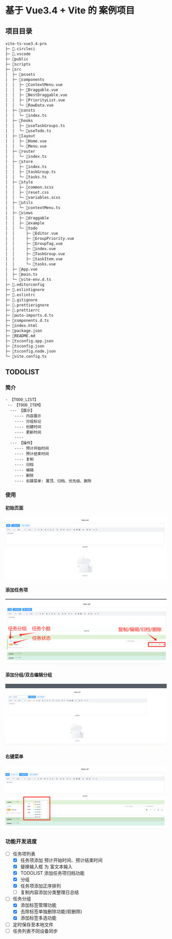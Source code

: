 # 基于 Vue3.4 + Vite 的 案例项目

## 项目目录

```
vite-ts-vue3.4-pro
├─ 📁.circleci
├─ 📁.vscode
├─ 📁public
├─ 📁scripts
├─ 📁src
│  ├─ 📁assets
│  ├─ 📁components
│  │  ├─ 📄ContextMenu.vue
│  │  ├─ 📄Draggable.vue
│  │  ├─ 📄NestDraggable.vue
│  │  ├─ 📄PriorityList.vue
│  │  └─ 📄RawData.vue
│  ├─ 📁consts
│  │  └─ 📄index.ts
│  ├─ 📁hooks
│  │  ├─ 📄useTaskGroups.ts
│  │  └─ 📄useTodo.ts
│  ├─ 📁layout
│  │  ├─ 📄Home.vue
│  │  └─ 📄Menu.vue
│  ├─ 📁router
│  │  └─ 📄index.ts
│  ├─ 📁store
│  │  ├─ 📄index.ts
│  │  ├─ 📄taskGroup.ts
│  │  └─ 📄tasks.ts
│  ├─ 📁style
│  │  ├─ 📄common.scss
│  │  ├─ 📄reset.css
│  │  └─ 📄variables.scss
│  ├─ 📁utils
│  │  └─ 📄contextMenu.ts
│  ├─ 📁views
│  │  ├─ 📁draggable
│  │  ├─ 📁example
│  │  └─ 📁todo
│  │     ├─ 📄Editor.vue
│  │     ├─ 📄GroupPriority.vue
│  │     ├─ 📄GroupTag.vue
│  │     ├─ 📄index.vue
│  │     ├─ 📄TaskGroup.vue
│  │     ├─ 📄taskItem.vue
│  │     └─ 📄tasks.vue
│  ├─ 📄App.vue
│  ├─ 📄main.ts
│  └─ 📄vite-env.d.ts
├─ 📄.editorconfig
├─ 📄.eslintignore
├─ 📄.eslintrc
├─ 📄.gitignore
├─ 📄.prettierignore
├─ 📄.prettierrc
├─ 📄auto-imports.d.ts
├─ 📄components.d.ts
├─ 📄index.html
├─ 📄package.json
├─ 📄README.md
├─ 📄tsconfig.app.json
├─ 📄tsconfig.json
├─ 📄tsconfig.node.json
└─ 📄vite.config.ts
```

## TODOLIST

### 简介

```
- 【TODO_LIST】
 -- 【TOOD_ITEM】
  --- 【展示】
    ---- 内容展示
    ---- 分组标记
    ---- 创建时间
    ---- 更新时间
    ----
  --- 【操作】
    ---- 预计开始时间
    ---- 预计结束时间
    ---- 复制
    ---- 归档
    ---- 编辑
    ---- 删除
    ---- 右键菜单: 置顶、归档、优先级、删除

```

### 使用

#### 初始页面

![alt text](./src/assets/todo_init.png)

#### 添加任务项

![alt text](./src/assets/todo_item.png)

#### 添加分组/双击编辑分组

![alt text](./src/assets/todo_item_group.png)

#### 右键菜单

![alt text](./src/assets/todo_item_contextmenu.png)

### 功能开发进度

- [ ] 任务项列表
  - [x] 任务项添加 预计开始时间、预计结束时间
  - [x] 替换输入框 为 富文本输入
  - [x] TODOLIST 添加任务项归档功能
  - [x] 分组
  - [x] 任务项添加正序排列
  - [ ] 复制内容添加分类整理日总结
- [ ] 任务分组
  - [x] 添加标签管理功能
  - [x] 去除标签单独删除功能(软删除)
  - [x] 添加标签多选功能
- [ ] 定时保存至本地文件
- [ ] 任务列表不同设备同步
